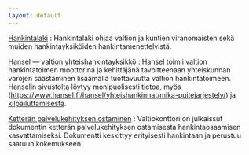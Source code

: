 ```yaml
---
layout: default
---
```


[Hankintalaki](http://www.finlex.fi/fi/laki/ajantasa/2007/20070348)
: Hankintalaki ohjaa valtion ja kuntien viranomaisten sekä muiden hankintayksiköiden hankintamenettelyistä.

[Hansel &mdash; valtion yhteishankintayksikkö](https://www.hansel.fi)
: Hansel toimii valtion hankintatoimen moottorina ja kehittäjänä tavoitteenaan yhteiskunnan varojen säästäminen lisäämällä tuottavuutta valtion hankintatoimeen. Hanselin sivustolta löytyy monipuolisesti tietoa, myös (https://www.hansel.fi/hansel/yhteishankinnat/mika-puitejarjestely/) ja [kilpailuttamisesta](https://www.hansel.fi/hansel/yhteishankinnat/kilpailuttaminen/).

[Ketterän palvelukehityksen ostaminen](http://www.esok.fi/stivisuositus/it-palvelut/kettera)
: Valtiokonttori on julkaissut dokumentin ketterän palvelukehityksen ostamisesta hankintaosaamisen kasvattamiseksi. Dokumentti keskittyy erityisesti hankintaan ja perustuu saatuun kokemukseen.
